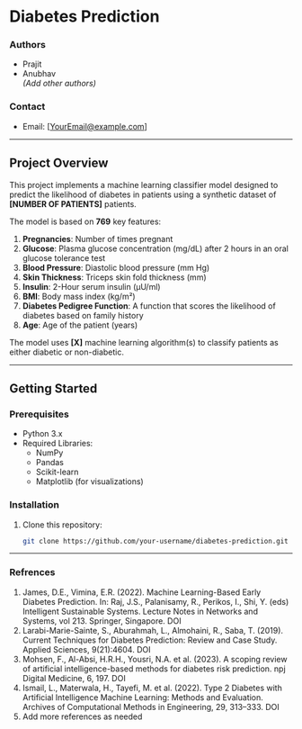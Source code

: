 # Diabetes Prediction

### Authors
- Prajit
- Anubhav  
*(Add other authors)*

### Contact
- Email: [YourEmail@example.com]

---

## Project Overview
This project implements a machine learning classifier model designed to predict the likelihood of diabetes in patients using a synthetic dataset of **[NUMBER OF PATIENTS]** patients. 

The model is based on **769** key features:

1. **Pregnancies**: Number of times pregnant
2. **Glucose**: Plasma glucose concentration (mg/dL) after 2 hours in an oral glucose tolerance test
3. **Blood Pressure**: Diastolic blood pressure (mm Hg)
4. **Skin Thickness**: Triceps skin fold thickness (mm)
5. **Insulin**: 2-Hour serum insulin (μU/ml)
6. **BMI**: Body mass index (kg/m²)
7. **Diabetes Pedigree Function**: A function that scores the likelihood of diabetes based on family history
8. **Age**: Age of the patient (years)

The model uses **[X]** machine learning algorithm(s) to classify patients as either diabetic or non-diabetic.

---

## Getting Started
### Prerequisites
- Python 3.x
- Required Libraries: 
  - NumPy
  - Pandas
  - Scikit-learn
  - Matplotlib (for visualizations)

### Installation
1. Clone this repository:
   ```bash
   git clone https://github.com/your-username/diabetes-prediction.git
---
### Refrences
1. James, D.E., Vimina, E.R. (2022). Machine Learning-Based Early Diabetes Prediction. In: Raj, J.S., Palanisamy, R., Perikos, I., Shi, Y. (eds) Intelligent Sustainable Systems. Lecture Notes in Networks and Systems, vol 213. Springer, Singapore. DOI
2. Larabi-Marie-Sainte, S., Aburahmah, L., Almohaini, R., Saba, T. (2019). Current Techniques for Diabetes Prediction: Review and Case Study. Applied Sciences, 9(21):4604. DOI
3. Mohsen, F., Al-Absi, H.R.H., Yousri, N.A. et al. (2023). A scoping review of artificial intelligence-based methods for diabetes risk prediction. npj Digital Medicine, 6, 197. DOI
4. Ismail, L., Materwala, H., Tayefi, M. et al. (2022). Type 2 Diabetes with Artificial Intelligence Machine Learning: Methods and Evaluation. Archives of Computational Methods in Engineering, 29, 313–333. DOI
5. Add more references as needed
